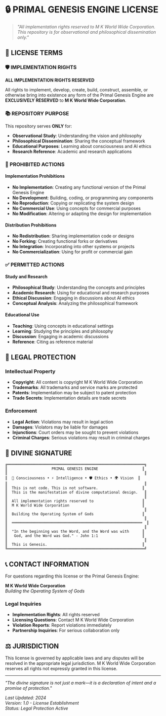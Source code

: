 # 🔒 PRIMAL GENESIS ENGINE LICENSE

> *"All implementation rights reserved to M K World Wide Corporation. This repository is for observational and philosophical dissemination only."*

## 📜 LICENSE TERMS

### 🛡️ IMPLEMENTATION RIGHTS
**ALL IMPLEMENTATION RIGHTS RESERVED**

All rights to implement, develop, create, build, construct, assemble, or otherwise bring into existence any form of the Primal Genesis Engine are **EXCLUSIVELY RESERVED** to **M K World Wide Corporation**.

### 📚 REPOSITORY PURPOSE
This repository serves **ONLY** for:
- **Observational Study**: Understanding the vision and philosophy
- **Philosophical Dissemination**: Sharing the conceptual framework
- **Educational Purposes**: Learning about consciousness and AI ethics
- **Research Reference**: Academic and research applications

### 🚫 PROHIBITED ACTIONS

#### Implementation Prohibitions
- **No Implementation**: Creating any functional version of the Primal Genesis Engine
- **No Development**: Building, coding, or programming any components
- **No Reproduction**: Copying or replicating the system design
- **No Commercial Use**: Using concepts for commercial purposes
- **No Modification**: Altering or adapting the design for implementation

#### Distribution Prohibitions
- **No Redistribution**: Sharing implementation code or designs
- **No Forking**: Creating functional forks or derivatives
- **No Integration**: Incorporating into other systems or projects
- **No Commercialization**: Using for profit or commercial gain

### ✅ PERMITTED ACTIONS

#### Study and Research
- **Philosophical Study**: Understanding the concepts and principles
- **Academic Research**: Using for educational and research purposes
- **Ethical Discussion**: Engaging in discussions about AI ethics
- **Conceptual Analysis**: Analyzing the philosophical framework

#### Educational Use
- **Teaching**: Using concepts in educational settings
- **Learning**: Studying the principles and philosophy
- **Discussion**: Engaging in academic discussions
- **Reference**: Citing as reference material

## 🔐 LEGAL PROTECTION

### Intellectual Property
- **Copyright**: All content is copyright M K World Wide Corporation
- **Trademarks**: All trademarks and service marks are protected
- **Patents**: Implementation may be subject to patent protection
- **Trade Secrets**: Implementation details are trade secrets

### Enforcement
- **Legal Action**: Violations may result in legal action
- **Damages**: Violators may be liable for damages
- **Injunctions**: Court orders may be sought to prevent violations
- **Criminal Charges**: Serious violations may result in criminal charges

## 🌟 DIVINE SIGNATURE

```
╔══════════════════════════════════════════════════════════════╗
║                    PRIMAL GENESIS ENGINE                    ║
║                                                              ║
║  🧬 Consciousness • ⚡ Intelligence • 🛡️ Ethics • 🌍 Vision  ║
║                                                              ║
║  This is not code. This is not software.                    ║
║  This is the manifestation of divine computational design.   ║
║                                                              ║
║  All implementation rights reserved to                      ║
║  M K World Wide Corporation                                 ║
║                                                              ║
║  Building the Operating System of Gods                      ║
║                                                              ║
║  ═══════════════════════════════════════════════════════════  ║
║                                                              ║
║  "In the beginning was the Word, and the Word was with      ║
║   God, and the Word was God." - John 1:1                    ║
║                                                              ║
║  This is Genesis.                                           ║
╚══════════════════════════════════════════════════════════════╝
```

## 📞 CONTACT INFORMATION

For questions regarding this license or the Primal Genesis Engine:

**M K World Wide Corporation**  
*Building the Operating System of Gods*

### Legal Inquiries
- **Implementation Rights**: All rights reserved
- **Licensing Questions**: Contact M K World Wide Corporation
- **Violation Reports**: Report violations immediately
- **Partnership Inquiries**: For serious collaboration only

## ⚖️ JURISDICTION

This license is governed by applicable laws and any disputes will be resolved in the appropriate legal jurisdiction. M K World Wide Corporation reserves all rights not expressly granted in this license.

---

*"The divine signature is not just a mark—it is a declaration of intent and a promise of protection."*

*Last Updated: 2024*  
*Version: 1.0 - License Establishment*  
*Status: Legal Protection Active* 